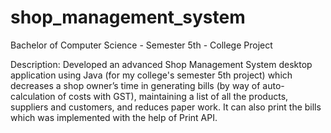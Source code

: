 # shop_management_system
Bachelor of Computer Science - Semester 5th - College Project

Description: Developed an advanced Shop Management System desktop application using Java (for my college's semester 5th project) which decreases a shop owner’s time in generating bills (by way of auto-calculation of costs with GST), maintaining a list of all the products, suppliers and customers, and reduces paper work.
It can also print the bills which was implemented with the help of Print API.